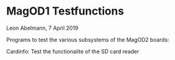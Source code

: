 # MagOD1 Testfunctions
Leon Abelmann, 7 April 2019


Programs to test the various subsystems of the MagOD2 boards:


Cardinfo: Test the functionalite of the SD card reader

